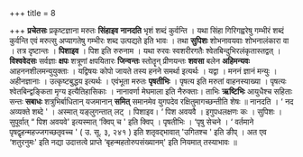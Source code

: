 +++
title = 8

+++
**प्रचेतसः** प्रकृष्टज्ञाना मरुतः **सिंहाइव** **नानदति** भृशं शब्दं कुर्वन्ति । यथा सिंहा गिरिगह्वरेषु गम्भीरं शब्दं कुर्वन्ति एवं मरुत्सु अप्यागतेषु गम्भीरः शब्द उत्पद्यते इति भावः । तथा **सुपिशः** शोभनावयवाः शोभनालंकारा वा । तत्र दृष्टान्तः । **पिशाइव** । पिश इति रुरुनाम । यथा रुरवः स्वशरीरगतैः श्वेतबिन्दुभिरलंकृतास्तद्वत् । **विश्ववेदसः** सर्वज्ञाः **क्षपः** शत्रूणां क्षपयितारः **जिन्वन्तः** स्तोतॄन् प्रीणयन्तः **शवसा** बलेन **अहिमन्यवः** आहननशीलमन्युयुक्ताः । यद्विषयः कोपो जायते तस्य हनने समर्था इत्यर्थः । यद्वा । मननं ज्ञानं मन्युः । अहीनज्ञानाः । उत्कृष्टबुद्धय इत्यर्थः । एवंभूता मरुतः **पृषतीभिः** । पृषत्य इति मरुतां वाहनस्याख्या । पृषत्यः श्वेतबिन्द्वङ्किता मृग्य इत्यैतिहासिकाः । नानावर्णा मेघमाला इति नैरुक्ताः। ताभिः **ऋष्टिभिः** आयुधैश्च सहिताः सन्तः **सबाधः** शत्रुभिर्बाधितान् यजमानान् **समित्** समानमेव युगपदेव रक्षितुमागच्छन्तीति शेषः ॥ नानदति ।  ‘ नद अव्यक्ते शब्दे ' । अस्मात् यङ्लुगन्तात् लट् । पिशाइव।  ‘ पिश अवयवै । इगुपधलक्षणः कः । सुपिशः । सुपूर्वात् “ पिश अवयवे' इत्यस्मात् ‘क्विप् च ' इति क्विप् । पृषतीभिः । ‘पृषु सेचने ।  ‘ वर्तमाने पृषद्वृहन्महज्जगच्छतृवच्च ' ( उ. सू. ३, २४१ ) इति शतृवद्भावात् 'उगितश्च ' इति ङीप् । अत एव ‘शतुरनुमः' इति नद्या उदात्तत्वे प्राप्ते ‘बृहन्महतोरुपसंख्यानम्' इति नियमात् तस्याभावः ॥